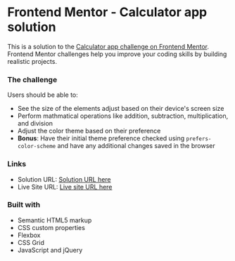 # Frontend Mentor - Calculator app solution

This is a solution to the [Calculator app challenge on Frontend Mentor](https://www.frontendmentor.io/challenges/calculator-app-9lteq5N29). Frontend Mentor challenges help you improve your coding skills by building realistic projects. 

### The challenge

Users should be able to:

- See the size of the elements adjust based on their device's screen size
- Perform mathmatical operations like addition, subtraction, multiplication, and division
- Adjust the color theme based on their preference
- **Bonus**: Have their initial theme preference checked using `prefers-color-scheme` and have any additional changes saved in the browser

### Links

- Solution URL: [Solution URL here](https://www.frontendmentor.io/solutions/calculator-app-foGolRKwvK)
- Live Site URL: [Live site URL here](https://calculator-app-solution-eta.vercel.app/)

### Built with

- Semantic HTML5 markup
- CSS custom properties
- Flexbox
- CSS Grid
- JavaScript and jQuery
